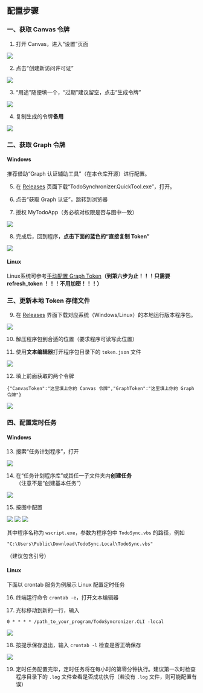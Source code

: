 ## 配置步骤
### 一、获取 Canvas 令牌

1. 打开 Canvas，进入“设置”页面

![](https://s2.loli.net/2022/08/21/bdnaM9jLhvCI4i3.png)

2. 点击“创建新访问许可证”

![](https://s2.loli.net/2022/08/21/FheNU1Rlz7X5cgS.png)

3. “用途”随便填一个，“过期”建议留空，点击“生成令牌”

![](https://s2.loli.net/2022/08/21/riymJ4DqvI2ZAPb.png)

4. 复制生成的令牌**备用**

![](https://s2.loli.net/2022/08/21/Eyej95vY3cCsVZT.png)

### 二、获取 Graph 令牌
#### Windows
推荐借助“Graph 认证辅助工具”（在本仓库开源）进行配置。

5.  在 [Releases](../../../releases) 页面下载“TodoSynchronizer.QuickTool.exe”，打开。

6.  点击“获取 Graph 认证”，跳转到浏览器

7.  授权 MyTodoApp（务必核对权限是否与图中一致）

![](https://s2.loli.net/2022/08/21/JiYnCMUPshc5RGd.png)

8. 完成后，回到程序，**点击下面的蓝色的“直接复制 Token”**

![](https://s2.loli.net/2022/10/16/xh9iu23F1lvjftD.png)

#### Linux 
Linux系统可参考[手动配置 Graph Token](./graph-token-manually.md)**（到第六步为止！！！只需要 refresh_token ！！！不用加密！！！）**

### 三、更新本地 Token 存储文件
9. 在 [Releases](../../../releases) 界面下载对应系统（Windows/Linux）的本地运行版本程序包。

![](https://s2.loli.net/2022/10/17/JZVb7oAkfF6veUj.png)

10. 解压程序包到合适的位置（要求程序可读写此位置）

11. 使用**文本编辑器**打开程序包目录下的 `token.json` 文件

![](https://s2.loli.net/2022/10/16/sulWqNQSCxMVD3j.png)

12. 填上前面获取的两个令牌
```
{"CanvasToken":"这里填上你的 Canvas 令牌","GraphToken":"这里填上你的 Graph 令牌"}
```
![](https://s2.loli.net/2022/10/16/B2V95rqDgX7UAR3.png)

### 四、配置定时任务
#### Windows
13. 搜索“任务计划程序”，打开

![](https://s2.loli.net/2022/10/16/7eg1TNXORzpkds4.png)

14. 在“任务计划程序库”或其任一子文件夹内**创建任务**（注意不是“创建基本任务”）

![](https://s2.loli.net/2022/10/16/UCWtBlhPgapVFvI.png)

15. 按图中配置

![](https://s2.loli.net/2022/10/16/AjFl7RwaMiV6SWg.png)
![](https://s2.loli.net/2022/10/17/37nD4mpM6NabzeW.png)
![](https://s2.loli.net/2022/10/17/Cjl3nehm2VvFGcR.png)

其中程序名称为 `wscript.exe`，参数为程序包中 `TodoSync.vbs` 的路径，例如
```
"C:\Users\Public\Download\TodoSync.Local\TodoSync.vbs"
```
（建议包含引号）

#### Linux
下面以 crontab 服务为例展示 Linux 配置定时任务

16. 终端运行命令 `crontab -e`，打开文本编辑器

17. 光标移动到新的一行，输入
```
0 * * * * /path_to_your_program/TodoSyncronizer.CLI -local
```

![](https://s2.loli.net/2022/10/17/tzHrZnBcJ94TQVF.png)

18. 按提示保存退出，输入 `crontab -l` 检查是否正确保存

![](https://s2.loli.net/2022/10/17/7BKLxnOj5gtIrol.png)

19. 定时任务配置完毕，定时任务将在每小时的第零分钟执行。建议第一次时检查程序目录下的 `.log` 文件查看是否成功执行（若没有 `.log` 文件，则可能配置有误）
